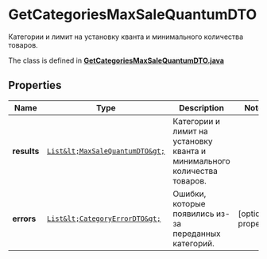 

# GetCategoriesMaxSaleQuantumDTO

Категории и лимит на установку кванта и минимального количества товаров.

The class is defined in **[GetCategoriesMaxSaleQuantumDTO.java](../../src/main/java/org/openapitools/model/GetCategoriesMaxSaleQuantumDTO.java)**

## Properties

Name | Type | Description | Notes
------------ | ------------- | ------------- | -------------
**results** | [`List&lt;MaxSaleQuantumDTO&gt;`](MaxSaleQuantumDTO.md) | Категории и лимит на установку кванта и минимального количества товаров. | 
**errors** | [`List&lt;CategoryErrorDTO&gt;`](CategoryErrorDTO.md) | Ошибки, которые появились из-за переданных категорий. |  [optional property]




